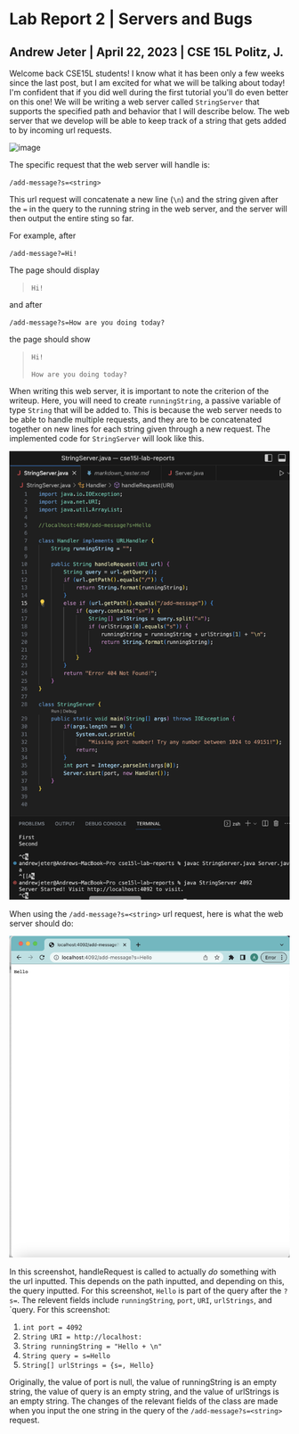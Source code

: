 # Lab Report 2 | Servers and Bugs
## Andrew Jeter | April 22, 2023 | CSE 15L Politz, J.

Welcome back CSE15L students! I know what it has been only a few weeks since the last post, but I am excited for what we will be talking about today! I'm confident that if you did well during the first tutorial you'll do even better on this one! We will be writing a web server called `StringServer` that supports the specified path and behavior that I will describe below. The web server that we develop will be able to keep track of a string that gets added to by incoming url requests.

![image](https://github.com/acjeter/cse15l-lab-reports/assets/119645659/4a20ab05-64b8-47ea-82f2-af4048c1233a)


The specific request that the web server will handle is:

`/add-message?s=<string>`

This url request will concatenate a new line (`\n`) and the string given after the `=` in the query to the running string in the web server, and the server will then output the entire sting so far.

For example, after

`/add-message?=Hi!`

The page should display

> `Hi!`

and after

`/add-message?s=How are you doing today?`

the page should show

> `Hi!`
> 
> `How are you doing today?`

When writing this web server, it is important to note the criterion of the writeup. Here, you will need to create `runningString`, a passive variable of type `String` that will be added to. This is because the web server needs to be able to handle multiple requests, and they are to be concatenated together on new lines for each string given through a new request. The implemented code for `StringServer` will look like this.

![image](StringServer-Code.png)

When using the `/add-message?s=<string>` url request, here is what the web server should do:

![image](StrServ2.png)

In this screenshot, handleRequest is called to actually *do* something with the url inputted. This depends on the path inputted, and depending on this, the query inputted. For this screenshot, `Hello` is part of the query after the `?s=`. The relevent fields include `runningString`, `port`, `URI`, `urlStrings`, and `query. For this screenshot:

1. `int port = 4092`
2. `String URI = http://localhost:`
3. `String runningString = "Hello + \n"`
4. `String query = s=Hello`
5. `String[] urlStrings = {s=, Hello}`


Originally, the value of port is null, the value of runningString is an empty string, the value of query is an empty string, and the value of urlStrings is an empty string. The changes of the relevant fields of the class are made when you input the one string in the query of the `/add-message?s=<string>` request.

